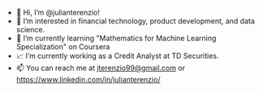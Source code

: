 - 👋 Hi, I’m @julianterenzio!
- 👀 I’m interested in financial technology, product development, and data science.
- 🌱 I’m currently learning "Mathematics for Machine Learning Specialization" on Coursera
- 📈 I’m currently working as a Credit Analyst at TD Securities.
- 📫 You can reach me at jterenzio99@gmail.com or <https://www.linkedin.com/in/julianterenzio/>

<!---
julianterenzio/julianterenzio is a ✨ special ✨ repository because its `README.md` (this file) appears on your GitHub profile.
You can click the Preview link to take a look at your changes.
--->
